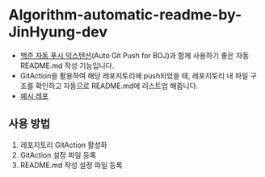 # Algorithm-automatic-readme-by-JinHyung-dev
* [백준 자동 푸시 익스텐션](https://github.com/BaekjoonHub/BaekjoonHub)(Auto Git Push for BOJ)과 함께 사용하기 좋은 자동 README.md 작성 기능입니다.
* GitAction을 활용하여 해당 레포지토리에 push되었을 때, 레포지토리 내 파일 구조를 확인하고 자동으로 README.md에 리스트업 해줍니다.
* [예시 레포](https://github.com/JinHyung-dev/Algorithm/blob/main/README.md)

## 사용 방법
1. 레포지토리 GitAction 활성화
2. GitAction 설정 파일 등록
3. README.md 작성 설정 파일 등록

